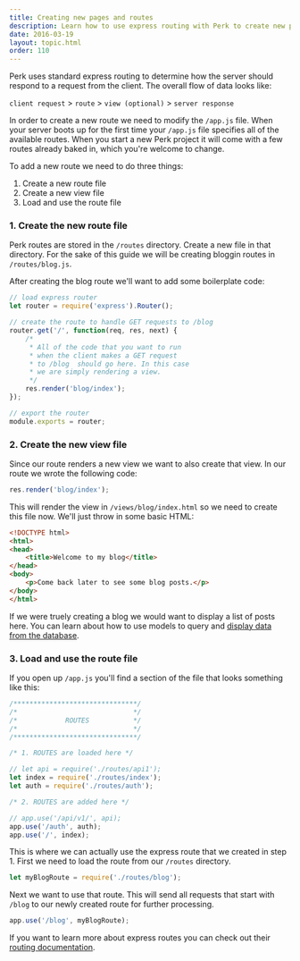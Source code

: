 ```yaml
---
title: Creating new pages and routes
description: Learn how to use express routing with Perk to create new pages.
date: 2016-03-19
layout: topic.html
order: 110
---
```


Perk uses standard express routing to determine how the server should respond to a request from the client. The overall flow of data looks like:

`client request` > `route` > `view (optional)` > `server response`

In order to create a new route we need to modify the `/app.js` file. When your server boots up for the first time your `/app.js` file specifies all of the available routes. When you start a new Perk project it will come with a few routes already baked in, which you're welcome to change.

To add a new route we need to do three things:

1. Create a new route file
1. Create a new view file
1. Load and use the route file

### 1. Create the new route file

Perk routes are stored in the `/routes` directory. Create a new file in that directory. For the sake of this guide we will be creating bloggin routes in `/routes/blog.js`.

After creating the blog route we'll want to add some boilerplate code:

```js
// load express router
let router = require('express').Router();

// create the route to handle GET requests to /blog
router.get('/', function(req, res, next) {
	/*
	 * All of the code that you want to run
	 * when the client makes a GET request
	 * to /blog  should go here. In this case
	 * we are simply rendering a view.
	 */
	res.render('blog/index');
});

// export the router
module.exports = router;
```

### 2. Create the new view file

Since our route renders a new view we want to also create that view. In our route we wrote the following code:

```js
res.render('blog/index');
```

This will render the view in `/views/blog/index.html` so we need to create this file now. We'll just throw in some basic HTML:

```html
<!DOCTYPE html>
<html>
<head>
	<title>Welcome to my blog</title>
</head>
<body>
	<p>Come back later to see some blog posts.</p>
</body>
</html>
```

If we were truely creating a blog we would want to display a list of posts here. You can learn about how to use models to query and [display data from the database](/v1/guides/querying-and-displaying-data-with-models.html).

### 3. Load and use the route file

If you open up `/app.js` you'll find a section of the file that looks something like this:

```js
/*******************************/
/*                             */
/*            ROUTES           */
/*                             */
/*******************************/

/* 1. ROUTES are loaded here */

// let api = require('./routes/api1');
let index = require('./routes/index');
let auth = require('./routes/auth');

/* 2. ROUTES are added here */

// app.use('/api/v1/', api);
app.use('/auth', auth);
app.use('/', index);
```

This is where we can actually use the express route that we created in step 1. First we need to load the route from our `/routes` directory.

```js
let myBlogRoute = require('./routes/blog');
```

Next we want to use that route. This will send all requests that start with `/blog` to our newly created route for further processing.

```js
app.use('/blog', myBlogRoute);
```

If you want to learn more about express routes you can check out their [routing documentation](http://expressjs.com/en/guide/routing.html).